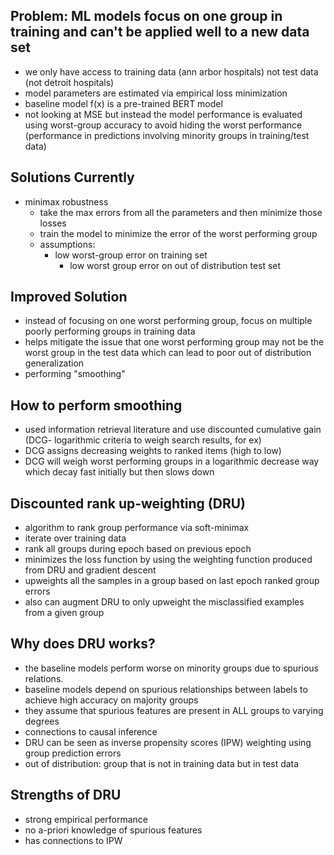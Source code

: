 ## Problem: ML models focus on one group in training and can't be applied well to a new data set 
- we only have access to training data (ann arbor hospitals) not test data (not detroit hospitals)
- model parameters are estimated via empirical loss minimization 
- baseline model f(x) is a pre-trained BERT model 
- not looking at MSE but instead the model performance is evaluated using worst-group accuracy to avoid hiding the worst performance (performance in predictions involving minority groups in training/test data)

## Solutions Currently
- minimax robustness 
	- take the max errors from all the parameters and then minimize those losses
	- train the model to minimize the error of the worst performing group 
	- assumptions: 
		- low worst-group error on training set 
			- low worst group error on out of distribution test set 
## Improved Solution 
- instead of focusing on one worst performing group, focus on multiple poorly performing groups in training data 
- helps mitigate the issue that one worst performing group may not be the worst group in the test data which can lead to poor out of distribution generalization 
- performing "smoothing"

## How to perform smoothing
- used information retrieval literature and use discounted cumulative gain (DCG- logarithmic criteria to weigh search results, for ex)
- DCG assigns decreasing weights to ranked items (high to low) 
- DCG will weigh worst performing groups in a logarithmic decrease way which decay fast initially but then slows down 

## Discounted rank up-weighting (DRU)
- algorithm to rank group performance via soft-minimax
- iterate over training data 
- rank all groups during epoch based on previous epoch 
- minimizes the loss function by using the weighting function produced from DRU and gradient descent 
- upweights all the samples in a group based on last epoch ranked group errors 
- also can augment DRU to only upweight the misclassified examples from a given group 

## Why does DRU works?
- the baseline models perform worse on minority groups due to spurious relations. 
- baseline models depend on spurious relationships between labels to achieve high accuracy on majority groups 
- they assume that spurious features are present in ALL groups to varying degrees 
- connections to causal inference
- DRU can be seen as inverse propensity scores (IPW) weighting using group prediction errors 
- out of distribution: group that is not in training data but in test data 


## Strengths of DRU
- strong empirical performance
- no a-priori knowledge of spurious features 
- has connections to IPW 